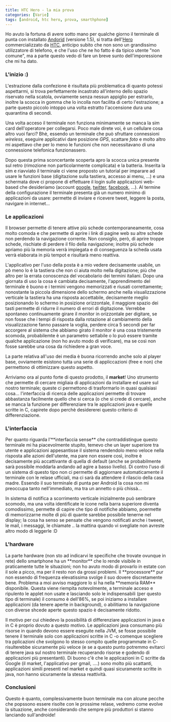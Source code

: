 ```yaml
---
title: HTC Hero - la mia prova
categories: [Varie]
tags: [android, htc hero, prova, smarthphone]
---
```

Ho avuto la fortuna di avere sotto mano per qualche giorno il terminale di punta con installato <a href="http://www.android.com">Andorid</a> (versione 1.5), si tratta dell'<a href="http://www.htc.com/it/product/hero/overview.html">Hero</a> commercializzato da <a href="http://www.htc.com/it/">HTC</a>, anticipo subito che non sono un grandissimo utilizzatore di telefono, e che l'uso che ne ho fatto è da tipico utente "non comune", ma a parte questo vedo di fare un breve sunto dell'imporessione che mi ha dato.
<!--break-->
<h3>L'inizio :)</h3>
L'estrazione dalla confezione è risultata più problematica di quanto potessi aspettarmi, si trova perfettamente incastrato all'interno dello spazio riservato nella scatola, ovviamente senza nessun appiglio per estrarlo, inoltre la scocca in gomma che lo incolla non facilita di certo l'estrazione; a parte questo piccolo intoppo una volta estratto l'accensione dura una quarantina di secondi.

Una volta acceso il terminale non funziona minimamente se manca la sim card dell'operatore per collegarsi. Poco male direte voi, è un cellulare cosa altro vuoi farci? Bhè, essendo un terminale che può sfruttare connessioni _wireless_, eseguire applicativi dare posizione _GPS_, scattare _foto_ e molto altro mi aspettavo che per lo meno le funzioni che non necessitavano di una connessione telefonica funzionassero.

Dopo questa prima sconcertante scoperta apro la scocca unica presente sul retro (rimozione non particolarmente complicata) e la batteria. Inserita la sim e riavviato il terminale ci viene proposto un tutorial per imparare ad usare le funzioni base (digitazione sulla tastiera, accesso ai menu, ...) e una schermata dove ci propone di effettuare il login sulle applicazioni web-based che desideriamo (account <a href="http://www.google.com">google</a>, <a href="http://twitter.com">twitter</a>, <a href="http://www.facebook.com">facebook</a>, ...). Al termine della configurazione il terminale presenta già un numero minimo di applicazioni da usare: permette di inviare e ricevere tweet, leggere la posta, navigare in internet...

<h3>Le applicazioni</h3>
Il browser permette di tenere attive più schede contemporaneamente, cosa molto comoda e che permette di aprire i link di pagine web su altre schede non perdendo la navigazione corrente. Non consiglio, però, di aprire troppe schede, rischiate di perdere il filo della navigazione; inoltre più schede apriamo più la memoria verrà impiegata e di conseguenza la scheda usata verrà elaborata in più tempot e risultarà meno reattiva.

L'applicativo per l'uso della posta è a mio vedere decisamente usabile, un pò meno lo è la tastiera che non ci aiuta molto nella digitazione; più che altro per la errata conoscenza del vocabolario dei termini italiani. Dopo una giornata di uso la cosa è cambiata decisamente, l'apprendimento del terminale è buono e i termini vengono memorizzati e riusati correttamente; nonostante la piccola dimensione dello schermo anche nella visualizzazione verticale la tastiera ha una risposta accettabile, decisamente meglio posizionando lo schermo in posizione orizzontale, il maggiore spazio dei tasti permette di ridurre il numero di errori di digitazione.
Verrebbe spontaneo continuamente girare il monitor in orizzontale per digitare, se non fosse che i tempi di risposta dalla rotazione al cambiamento della visualizzazione fanno passare la voglia, perdere circa 5 secondi per far accorgere al sistema che abbiamo girato il monitor è una cosa tristemente scomoda, probabilemte è un parametro settabile o lo può essere tramite qualche applicazione (non ho avuto modo di verificare), ma se così non fosse sarebbe una cosa da richiedere a gran voce.

La parte relativa all'uso dei media è buona ricorrendo anche solo al player base, ovviamente esistono tutta una serie di appliccazioni (free e non) che permettono di ottimizzare questo aspetto.

Arriviamo ora al punto forte di questo prodotto, il **market**! Uno strumento che permette di cercare migliaia di applicazioni da installare ed usare sul nostro terminale; queste ci permettono di trasformarlo in quasi qualsiasi cosa... l'interfaccia di ricerca delle applicazioni permette di trovare abbastanza facilmente quello che si cerca (o che si crede di cercare), anche se manca la funzione per differenziare tra le applicazioni java e quelle scritte in C, capirete dopo perchè desidererei questo criterio di differenziazione.

<h3>L'interfaccia</h3>
Per quanto riguarda l'**interfaccia sense** che contraddistingue questo terminale mi ha piacevolmente stupito, temevo che un layer superiore tra utente e applicazioni appesantisse il sistema rendendolo meno veloce nella risposta alle azioni dell'utente, ma pare non essere così, inoltre è decisamente più accattivante di quella di default (anche se probabilmente sarà possibile moddarla andando ad agire a basso livello).
Di contro l'uso di un sistema di questo tipo non ci permette di aggiornare automaticamente il terminale con le relase ufficiali, ma ci sarà da attendere il rilascio della casa madre. Essendo il suo terminale di punta per Android la cosa non mi preoccupa tanto nell'immediato, ma tra un annetto o più chissà...

In sistema di notifica a scorrimento verticale inizialmente può sembrare scomodo, ma una volta identificate le icone nella barra superiore diventa comodissimo, permette di capire che tipo di notifiche abbiamo, poermette di memorizzarne molte di più di quante sarebbe possibile tenerne nel display; la cosa ha senso se pensate che vengono notificati anche i tweeet, le mail, i messaggi, le chiamate .. la mattina quando vi svegliate non avreste altro modo di leggerle :D

<h3>L'hardware</h3>
La parte hardware (non sto ad indicarvi le specifiche che trovate ovunque in rete) dello smartphone ha un **monitor** che lo rende visibile in praticamente tutte le situazioni; non ho avuto modo di provarlo in estate con il sole a picco, ma per il resto non da grossi problemi.
Il **processore** pur non essendo di frequenza elevatissima svolge il suo dovere discretamente bene. Problema a moi avviso maggiore lo si ha nella **memoria RAM** disponibile. Questa viene riempita notevolmente, a terminale acceso e ripulento le applet non usate e lasciando solo le indispensabili (per questo tipo di terminale) il consumo è dell'86%, se poi iniziamo a installare applicazioni (da tenere aperte in background), o abilitiamo la navigazione con diverse shcede aperte questo spazio è decisamente ridotto. 

Il motivo per cui chiedevo la possibilità di differenziare applicazioni in java e in C è proprio dovuto a questo motivo. Le applicazioni java consumano più risorse in quando devono essere eseguite nella JVM, se fosse possibile tenere il terminale solo con applicazioni scritte in C -o comenque scegliere tra pplicazioni che svolgono lo stesso compito quelle programmate in C- risulterebbe sicuramente più veloce (e se a questo punto potremmo evitarci di tenere java sul nostro terminale recuperando risorse e godendo di applicazioni più presentanti). Di buono c'è che le applicazioni in C scritte da Google (il market, l'applicativo per gmail, ....) sono molto più scattanti, applicazioni simili presenti nel market e quindi quasi sicuramente scritte in java, non hanno sicuramente la stessa reattività.

<h3>Conclusioni</h3>
Questo è quanto, complessivamente buon terminale ma con alcune pecche che popssono essere risolte con le prossime relase, vedremo come evolve la situazione, anche considerando che sempre più produttori si stanno lanciando sull'androide!